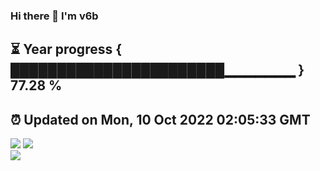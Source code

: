 ### Hi there 👋  I'm v6b  
⏳ Year progress { ███████████████████████▁▁▁▁▁▁▁ } 77.28 %
---
⏰ Updated on Mon, 10 Oct 2022 02:05:33 GMT
---
![](https://github-readme-stats.vercel.app/api?username=v6b&bg_color=30,e96443,904e95&title_color=fff&text_color=fff&layout=compact)
![](https://github-readme-stats.vercel.app/api/top-langs/?username=v6b&layout=compact&bg_color=30,e96443,904e95&title_color=fff&text_color=fff)  
![](https://gcore.jsdelivr.net/gh/v6b/v6b@main/assets/github-contribution-grid-snake.svg)

